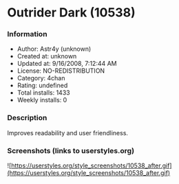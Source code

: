 # Outrider Dark (10538)

### Information
- Author: Astr4y (unknown)
- Created at: unknown
- Updated at: 9/16/2008, 7:12:44 AM
- License: NO-REDISTRIBUTION
- Category: 4chan
- Rating: undefined
- Total installs: 1433
- Weekly installs: 0


### Description
Improves readability and user friendliness.


### Screenshots (links to userstyles.org)
![https://userstyles.org/style_screenshots/10538_after.gif](https://userstyles.org/style_screenshots/10538_after.gif)


